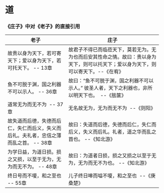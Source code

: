 # 道

### 《庄子》中对《老子》的直接引用

| 老子                                            | 庄子                                                                    |
| --------------------------------------------- | --------------------------------------------------------------------- |
| 故贵以身为天下，若可寄天下；爱以身为天下，若可托天下。 -- 13章            | 故君子不得已而临莅天下，莫若无为。无为也而后安其性命之情。故曰：​贵以身为天下，则可以托天下；爱以身为天下，则可以寄天下。​ --《在宥》 |
| 鱼不可脱于渊，国之利器不可以示人。 -- 36章                      | 故曰：“鱼不可脱于渊，国之利器不可以示人。” 彼圣人者，天下之利器也，非所以明天下也。  --《胠箧》                   |
| 道常无为而无不为  -- 37章                              | 无名故无为，无为而无不为  --《则阳》                                                  |
| 故失道而后德，失德而后仁，失仁而后义，失义而后礼。夫礼者，忠信之薄而乱之首。 -- 38章 | 故曰：失道而后德，失德而后仁，失仁而后义，失义而后礼。礼者，道之华而乱之首也。 --《知北游》                       |
| 为学日益，为道日损。损之又损，以至于无为，无为而无不为。 -- 48章           | 故曰：为道者日损，损之又损之以至于无为，无为而无不为也。 --《知北游》                                  |
| 终日号而不嗄，和之至也  -- 55章                           | 儿子终日嗥而嗌不嗄，和之至也  --《庚桑楚》                                               |
